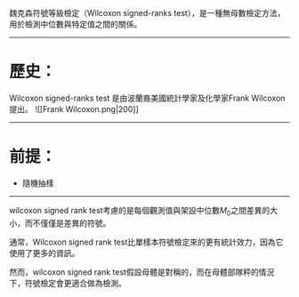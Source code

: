 魏克森符號等級檢定（Wilcoxon signed-ranks test），是一種無母數檢定方法，用於檢測中位數與特定值之間的關係。
- - -
# 歷史：
Wilcoxon signed-ranks test 是由波蘭裔美國統計學家及化學家Frank Wilcoxon提出。
![[Frank Wilcoxon.png|200]]
- - -
# 前提：
- 隨機抽樣
- - -

wilcoxon signed rank test考慮的是每個觀測值與架設中位數$M_0$之間差異的大小，而不僅僅是差異的符號。

通常，Wilcoxon signed rank test比單樣本符號檢定來的更有統計效力，因為它使用了更多的資訊。

然而，wilcoxon signed rank test假設母體是對稱的，而在母體部隊秤的情況下，符號檢定會更適合做為檢測。
